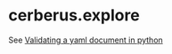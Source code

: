 # cerberus.explore

See [Validating a yaml document in python](https://stackoverflow.com/questions/3262569/validating-a-yaml-document-in-python/46626418#46626418)
